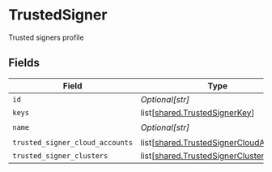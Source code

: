 # TrustedSigner

Trusted signers profile


## Fields

| Field                                                                                          | Type                                                                                           | Required                                                                                       | Description                                                                                    |
| ---------------------------------------------------------------------------------------------- | ---------------------------------------------------------------------------------------------- | ---------------------------------------------------------------------------------------------- | ---------------------------------------------------------------------------------------------- |
| `id`                                                                                           | *Optional[str]*                                                                                | :heavy_minus_sign:                                                                             | N/A                                                                                            |
| `keys`                                                                                         | list[[shared.TrustedSignerKey](undefined/models/shared/trustedsignerkey.md)]                   | :heavy_minus_sign:                                                                             | N/A                                                                                            |
| `name`                                                                                         | *Optional[str]*                                                                                | :heavy_check_mark:                                                                             | N/A                                                                                            |
| `trusted_signer_cloud_accounts`                                                                | list[[shared.TrustedSignerCloudAccount](undefined/models/shared/trustedsignercloudaccount.md)] | :heavy_minus_sign:                                                                             | N/A                                                                                            |
| `trusted_signer_clusters`                                                                      | list[[shared.TrustedSignerCluster](undefined/models/shared/trustedsignercluster.md)]           | :heavy_minus_sign:                                                                             | N/A                                                                                            |